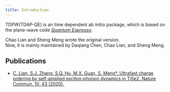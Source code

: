 ```yaml
---
title: Introduction
---
```



TDPW(TDAP-QE) is an time dependent ab initio package, which is based on the plane-wave code *[Quantum Espresso](https://www.quantum-espresso.org/)*.

Chao Lian and Sheng Meng wrote the  original version. <br>
Now, it is mainly maintained by  Daqiang Chen, Chao Lian, and Sheng Meng.



## Publications
- [C. Lian, S.J. Zhang, S.Q. Hu, M.X. Guan, S. Meng*. Ultrafast charge ordering by self-amplied exciton-phonon dynamics in TiSe2. Nature Commun. 10, 43 (2020).](http://everest.iphy.ac.cn/papers/NComm11.43.pdf)